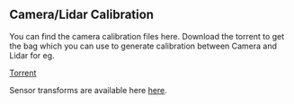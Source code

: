 ## Camera/Lidar Calibration

You can find the camera calibration files here. Download the torrent to get the bag which you can use to generate calibration between Camera and Lidar for eg.

[Torrent](http://academictorrents.com/details/ffb0db5195d5e53041da6a7e168ce930987bc2ea)

Sensor transforms are available here [here](https://github.com/udacity/didi-competition/tree/master/mkz-description).
